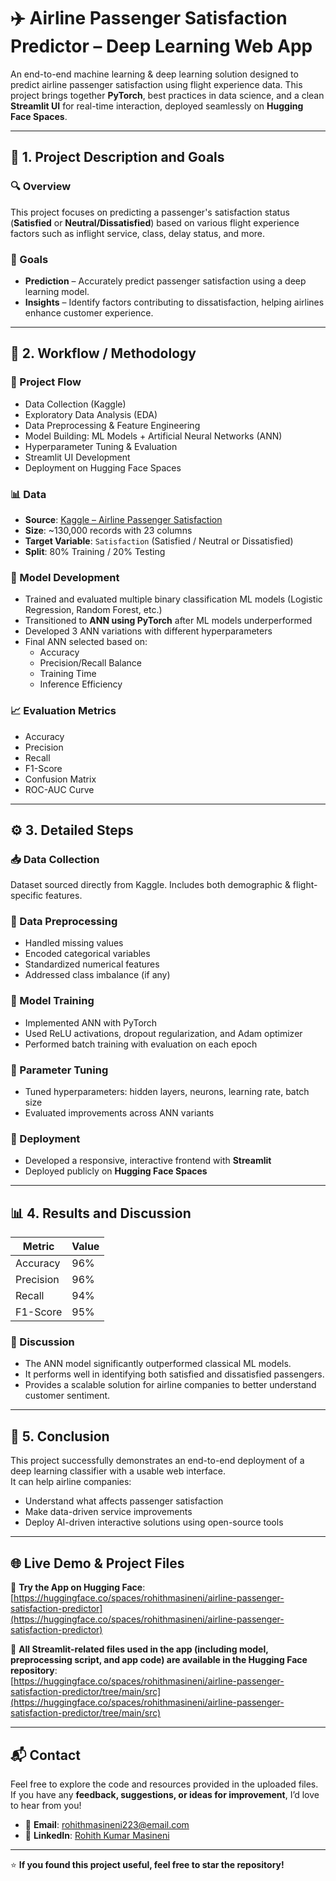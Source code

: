 # ✈️ Airline Passenger Satisfaction Predictor – Deep Learning Web App

An end-to-end machine learning & deep learning solution designed to predict airline passenger satisfaction using flight experience data. This project brings together **PyTorch**, best practices in data science, and a clean **Streamlit UI** for real-time interaction, deployed seamlessly on **Hugging Face Spaces**.

---

## 📌 1. Project Description and Goals

### 🔍 Overview  
This project focuses on predicting a passenger's satisfaction status (**Satisfied** or **Neutral/Dissatisfied**) based on various flight experience factors such as inflight service, class, delay status, and more.

### 🎯 Goals
- **Prediction** – Accurately predict passenger satisfaction using a deep learning model.  
- **Insights** – Identify factors contributing to dissatisfaction, helping airlines enhance customer experience.

---

## 🧩 2. Workflow / Methodology

### 🔄 Project Flow
- Data Collection (Kaggle)  
- Exploratory Data Analysis (EDA)  
- Data Preprocessing & Feature Engineering  
- Model Building: ML Models + Artificial Neural Networks (ANN)  
- Hyperparameter Tuning & Evaluation  
- Streamlit UI Development  
- Deployment on Hugging Face Spaces  

### 📊 Data
- **Source**: [Kaggle – Airline Passenger Satisfaction](https://www.kaggle.com/datasets/teejmahal20/airline-passenger-satisfaction)  
- **Size**: ~130,000 records with 23 columns  
- **Target Variable**: `Satisfaction` (Satisfied / Neutral or Dissatisfied)  
- **Split**: 80% Training / 20% Testing  

### 🧠 Model Development
- Trained and evaluated multiple binary classification ML models (Logistic Regression, Random Forest, etc.)  
- Transitioned to **ANN using PyTorch** after ML models underperformed  
- Developed 3 ANN variations with different hyperparameters  
- Final ANN selected based on:
  - Accuracy  
  - Precision/Recall Balance  
  - Training Time  
  - Inference Efficiency  

### 📈 Evaluation Metrics
- Accuracy  
- Precision  
- Recall  
- F1-Score  
- Confusion Matrix  
- ROC-AUC Curve  

---

## ⚙️ 3. Detailed Steps

### 📥 Data Collection  
Dataset sourced directly from Kaggle. Includes both demographic & flight-specific features.

### 🧹 Data Preprocessing  
- Handled missing values  
- Encoded categorical variables  
- Standardized numerical features  
- Addressed class imbalance (if any)  

### 🧠 Model Training  
- Implemented ANN with PyTorch  
- Used ReLU activations, dropout regularization, and Adam optimizer  
- Performed batch training with evaluation on each epoch  

### 🔧 Parameter Tuning  
- Tuned hyperparameters: hidden layers, neurons, learning rate, batch size  
- Evaluated improvements across ANN variants  

### 🚀 Deployment  
- Developed a responsive, interactive frontend with **Streamlit**  
- Deployed publicly on **Hugging Face Spaces**  

---

## 📊 4. Results and Discussion

| Metric    | Value |
|-----------|-------|
| Accuracy  | 96%   |
| Precision | 96%   |
| Recall    | 94%   |
| F1-Score  | 95%   |

### 💬 Discussion
- The ANN model significantly outperformed classical ML models.  
- It performs well in identifying both satisfied and dissatisfied passengers.  
- Provides a scalable solution for airline companies to better understand customer sentiment.

---

## 🏁 5. Conclusion

This project successfully demonstrates an end-to-end deployment of a deep learning classifier with a usable web interface.  
It can help airline companies:

- Understand what affects passenger satisfaction  
- Make data-driven service improvements  
- Deploy AI-driven interactive solutions using open-source tools  

---

## 🌐 Live Demo & Project Files

🔗 **Try the App on Hugging Face**:  
[https://huggingface.co/spaces/rohithmasineni/airline-passenger-satisfaction-predictor](https://huggingface.co/spaces/rohithmasineni/airline-passenger-satisfaction-predictor)

📁 **All Streamlit-related files used in the app (including model, preprocessing script, and app code) are available in the Hugging Face repository**:  
[https://huggingface.co/spaces/rohithmasineni/airline-passenger-satisfaction-predictor/tree/main/src](https://huggingface.co/spaces/rohithmasineni/airline-passenger-satisfaction-predictor/tree/main/src)

---

## 📬 Contact

Feel free to explore the code and resources provided in the uploaded files.  
If you have any **feedback, suggestions, or ideas for improvement**, I’d love to hear from you!

- 📧 **Email**: rohithmasineni223@email.com  
- 🔗 **LinkedIn**: [Rohith Kumar Masineni](https://www.linkedin.com/in/rohith-kumar-masineni/)

---

⭐ **If you found this project useful, feel free to star the repository!**
